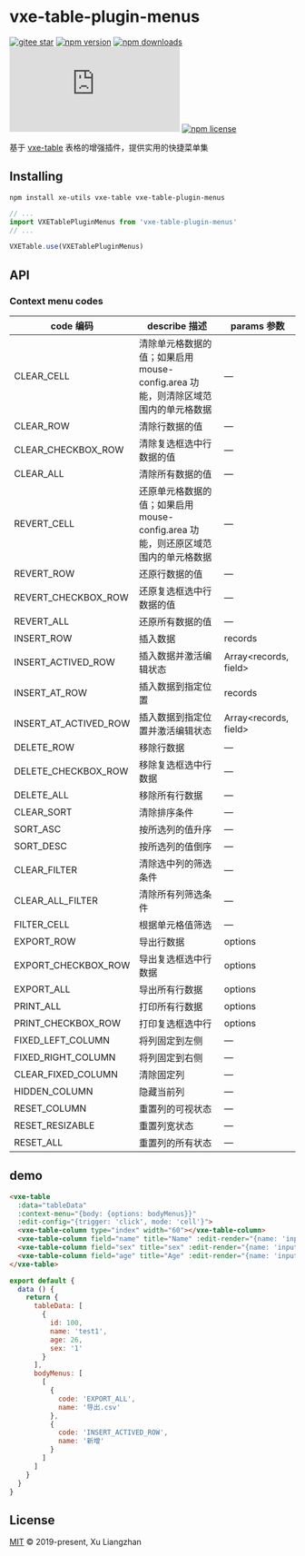# vxe-table-plugin-menus

[![gitee star](https://gitee.com/xuliangzhan_admin/vxe-table-plugin-menus/badge/star.svg?theme=dark)](https://gitee.com/xuliangzhan_admin/vxe-table-plugin-menus/stargazers)
[![npm version](https://img.shields.io/npm/v/vxe-table-plugin-menus.svg?style=flat-square)](https://www.npmjs.com/package/vxe-table-plugin-menus)
[![npm downloads](https://img.shields.io/npm/dm/vxe-table-plugin-menus.svg?style=flat-square)](http://npm-stat.com/charts.html?package=vxe-table-plugin-menus)
[![gzip size: JS](http://img.badgesize.io/https://unpkg.com/vxe-table-plugin-menus/dist/index.min.js?compression=gzip&label=gzip%20size:%20JS)](https://unpkg.com/vxe-table-plugin-menus/dist/index.min.js)
[![npm license](https://img.shields.io/github/license/mashape/apistatus.svg)](LICENSE)

基于 [vxe-table](https://www.npmjs.com/package/vxe-table) 表格的增强插件，提供实用的快捷菜单集

## Installing

```shell
npm install xe-utils vxe-table vxe-table-plugin-menus
```

```javascript
// ...
import VXETablePluginMenus from 'vxe-table-plugin-menus'
// ...

VXETable.use(VXETablePluginMenus)
```

## API

### Context menu codes

| code 编码 | describe 描述 | params 参数 |
|------|------|------|
| CLEAR_CELL | 清除单元格数据的值；如果启用 mouse-config.area 功能，则清除区域范围内的单元格数据 | — |
| CLEAR_ROW  | 清除行数据的值 | — |
| CLEAR_CHECKBOX_ROW  | 清除复选框选中行数据的值 | — |
| CLEAR_ALL  | 清除所有数据的值 | — |
| REVERT_CELL  | 还原单元格数据的值；如果启用 mouse-config.area 功能，则还原区域范围内的单元格数据 | — |
| REVERT_ROW  | 还原行数据的值 | — |
| REVERT_CHECKBOX_ROW  | 还原复选框选中行数据的值 | — |
| REVERT_ALL  | 还原所有数据的值 | — |
| INSERT_ROW | 插入数据 | records |
| INSERT_ACTIVED_ROW | 插入数据并激活编辑状态 | Array\<records, field\> |
| INSERT_AT_ROW | 插入数据到指定位置 | records |
| INSERT_AT_ACTIVED_ROW | 插入数据到指定位置并激活编辑状态 | Array\<records, field\> |
| DELETE_ROW | 移除行数据 | — |
| DELETE_CHECKBOX_ROW  | 移除复选框选中行数据 | — |
| DELETE_ALL | 移除所有行数据 | — |
| CLEAR_SORT | 清除排序条件 | — |
| SORT_ASC | 按所选列的值升序 | — |
| SORT_DESC | 按所选列的值倒序 | — |
| CLEAR_FILTER | 清除选中列的筛选条件 | — |
| CLEAR_ALL_FILTER | 清除所有列筛选条件 | — |
| FILTER_CELL | 根据单元格值筛选 | — |
| EXPORT_ROW | 导出行数据 | options |
| EXPORT_CHECKBOX_ROW | 导出复选框选中行数据 | options |
| EXPORT_ALL  | 导出所有行数据 | options |
| PRINT_ALL | 打印所有行数据 | options |
| PRINT_CHECKBOX_ROW | 打印复选框选中行 | options |
| FIXED_LEFT_COLUMN | 将列固定到左侧 | — |
| FIXED_RIGHT_COLUMN | 将列固定到右侧 | — |
| CLEAR_FIXED_COLUMN | 清除固定列 | — |
| HIDDEN_COLUMN | 隐藏当前列 | — |
| RESET_COLUMN | 重置列的可视状态 | — |
| RESET_RESIZABLE | 重置列宽状态 | — |
| RESET_ALL | 重置列的所有状态 | — |

## demo

```html
<vxe-table
  :data="tableData"
  :context-menu="{body: {options: bodyMenus}}"
  :edit-config="{trigger: 'click', mode: 'cell'}">
  <vxe-table-column type="index" width="60"></vxe-table-column>
  <vxe-table-column field="name" title="Name" :edit-render="{name: 'input'}"></vxe-table-column>
  <vxe-table-column field="sex" title="sex" :edit-render="{name: 'input'}"></vxe-table-column>
  <vxe-table-column field="age" title="Age" :edit-render="{name: 'input'}"></vxe-table-column>
</vxe-table>
```

```javascript
export default {
  data () {
    return {
      tableData: [
        {
          id: 100,
          name: 'test1',
          age: 26,
          sex: '1'
        }
      ],
      bodyMenus: [
        [
          {
            code: 'EXPORT_ALL',
            name: '导出.csv'
          },
          {
            code: 'INSERT_ACTIVED_ROW',
            name: '新增'
          }
        ]
      ]
    }
  }
}
```

## License

[MIT](LICENSE) © 2019-present, Xu Liangzhan
